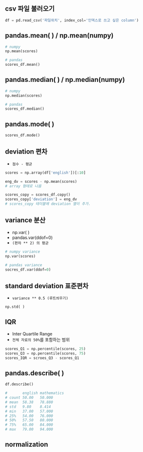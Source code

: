 ## csv 파일 불러오기
```py
df = pd.read_csv('파일위치', index_col='인덱스로 쓰고 싶은 column')
```

## pandas.mean( ) / np.mean(numpy)

```py
# numpy
np.mean(scores)

# pandas
scores_df.mean()
```

## pandas.median( ) / np.median(numpy)

```py
# numpy
np.median(scores) 

# pandas
scores_df.median()
```

## pandas.mode( )
```py
scores_df.mode()
```

## deviation 편차
* `점수 - 평균`

```py
scores = np.array(df['english'])[:10] 

eng_dv = scores - np.mean(scores)
# array 형태로 나옴

scores_copy = scores_df.copy()
scores_copy['deviation'] = eng_dv
# scores_copy 테이블에 deviation 열이 추가.
```

## variance 분산
* np.var( )
* pandas.var(ddof=0)
* `(편차 ** 2) 의 평균`

```py
# numpy variance
np.var(scores)

# pandas variance
socres_df.var(ddof=0)
```

## standard deviation 표준편차
* `variance ** 0.5 (루트씌우기)`

```py
np.std( )
```

## IQR
* Inter Quartile Range
* `전체 자료의 50%`를 포함하는 범위

```py
scores_Q1 = np.percentile(scores, 25)
scores_Q3 = np.percentile(scores, 75)
scores_IQR = scroes_Q3 - scores_Q1
```


## pandas.describe( )

```py
df.describe()

#       english	mathematics
# count	50.00	50.000
# mean	58.38	78.880
# std	9.80	8.414
# min	37.00	57.000
# 25%	54.00	76.000
# 50%	57.50	80.000
# 75%	65.00	84.000
# max	79.00	94.000

```

## normalization




